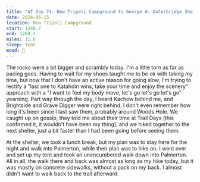 ```yaml
---
title: "AT Day 74: New Tripoli Campground to George W. Outerbridge Shelter"
date: 2024-06-15
location: New Tripoli Campground
start: 1248.7
end: 1260.3
miles: 11.6
sleep: Tent
mood: 🙂
---
```

The rocks were a bit bigger and scrambly today. I'm a little torn as far as pacing goes. Having to wait for my shoes taught me to be ok with taking my time, but now that I don't have an active reason for going slow, I'm trying to rectify a "last one to Katahdin wins, take your time and enjoy the scenery" approach with a "I want to feel my body move, let's go let's go let's go" yearning. Part way through the day, I heard Kachow behind me, and Brightside and Grave Digger were right behind. I don't even remember how long it's been since I last saw them, probably around Woods Hole. We caught up on gossip, they told me about their time at Trail Days (this confirmed it, it wouldn't have been my thing), and we hiked together to the next shelter, just a bit faster than I had been going before seeing them.

At the shelter, we took a lunch break, but my plan was to stay here for the night and walk into Palmerton, while their plan was to hike on. I went over and set up my tent and took an unencumbered walk down into Palmerton. All in all, the walk there and back was almost as long as my hike today, but it was mostly on concrete sidewalks, without a pack on my back. I almost didn't want to walk back to the trail afterward.
